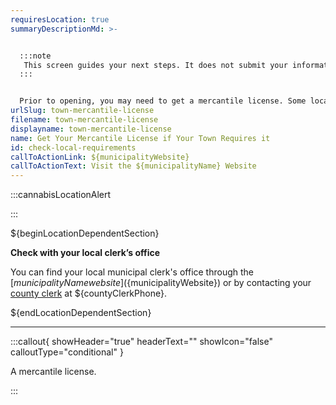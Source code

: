 ```yaml
---
requiresLocation: true
summaryDescriptionMd: >-


  :::note
   This screen guides your next steps. It does not submit your information for registration purposes.
  :::


  Prior to opening, you may need to get a mercantile license. Some local governments require businesses with physical locations to get a mercantile license. Each municipality will have its own application process for the mercantile license.
urlSlug: town-mercantile-license
filename: town-mercantile-license
displayname: town-mercantile-license
name: Get Your Mercantile License if Your Town Requires it
id: check-local-requirements
callToActionLink: ${municipalityWebsite}
callToActionText: Visit the ${municipalityName} Website
---
```


:::cannabisLocationAlert

:::

${beginLocationDependentSection}

**Check with your local clerk’s office**

You can find your local municipal clerk's office through the [${municipalityName} website](${municipalityWebsite}) or by contacting your [county clerk](${countyClerkWebsite}) at ${countyClerkPhone}.

${endLocationDependentSection}

---

:::callout{ showHeader="true" headerText="" showIcon="false" calloutType="conditional" }

A mercantile license.

:::

